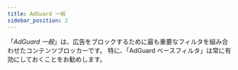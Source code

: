 ```yaml
---
title: AdGuard 一般
sidebar_position: 2
---
```


「_AdGuard 一般_」は、広告をブロックするために最も重要なフィルタを組み合わせたコンテンツブロッカーです。 特に、「AdGuard ベースフィルタ」は常に有効にしておくことをお勧めします。
